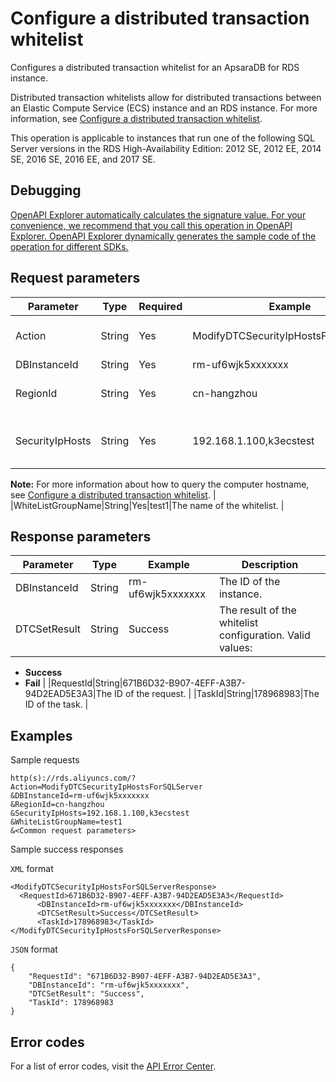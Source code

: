 # Configure a distributed transaction whitelist

Configures a distributed transaction whitelist for an ApsaraDB for RDS instance.

Distributed transaction whitelists allow for distributed transactions between an Elastic Compute Service \(ECS\) instance and an RDS instance. For more information, see [Configure a distributed transaction whitelist](~~124321~~).

This operation is applicable to instances that run one of the following SQL Server versions in the RDS High-Availability Edition: 2012 SE, 2012 EE, 2014 SE, 2016 SE, 2016 EE, and 2017 SE.

## Debugging

[OpenAPI Explorer automatically calculates the signature value. For your convenience, we recommend that you call this operation in OpenAPI Explorer. OpenAPI Explorer dynamically generates the sample code of the operation for different SDKs.](https://api.aliyun.com/#product=Rds&api=ModifyDTCSecurityIpHostsForSQLServer&type=RPC&version=2014-08-15)

## Request parameters

|Parameter|Type|Required|Example|Description|
|---------|----|--------|-------|-----------|
|Action|String|Yes|ModifyDTCSecurityIpHostsForSQLServer|The operation that you want to perform. Set the value to **ModifyDTCSecurityIpHostsForSQLServer**. |
|DBInstanceId|String|Yes|rm-uf6wjk5xxxxxxx|The ID of the instance. |
|RegionId|String|Yes|cn-hangzhou|The ID of the region. You can call the [DescribeRegions](~~26243~~) operation to query the most recent region list. |
|SecurityIpHosts|String|Yes|192.168.1.100,k3ecstest|The IP address of the ECS instance and the hostname of the Windows computer. Format: IP address,Hostname. Multiple values are separated with semicolons \(;\).

**Note:** For more information about how to query the computer hostname, see [Configure a distributed transaction whitelist](~~124321~~). |
|WhiteListGroupName|String|Yes|test1|The name of the whitelist. |

## Response parameters

|Parameter|Type|Example|Description|
|---------|----|-------|-----------|
|DBInstanceId|String|rm-uf6wjk5xxxxxxx|The ID of the instance. |
|DTCSetResult|String|Success|The result of the whitelist configuration. Valid values:

-   **Success**
-   **Fail** |
|RequestId|String|671B6D32-B907-4EFF-A3B7-94D2EAD5E3A3|The ID of the request. |
|TaskId|String|178968983|The ID of the task. |

## Examples

Sample requests

```
http(s)://rds.aliyuncs.com/? Action=ModifyDTCSecurityIpHostsForSQLServer
&DBInstanceId=rm-uf6wjk5xxxxxxx
&RegionId=cn-hangzhou
&SecurityIpHosts=192.168.1.100,k3ecstest
&WhiteListGroupName=test1
&<Common request parameters>
```

Sample success responses

`XML` format

```
<ModifyDTCSecurityIpHostsForSQLServerResponse>
  <RequestId>671B6D32-B907-4EFF-A3B7-94D2EAD5E3A3</RequestId>
      <DBInstanceId>rm-uf6wjk5xxxxxxx</DBInstanceId>
      <DTCSetResult>Success</DTCSetResult>
      <TaskId>178968983</TaskId>
</ModifyDTCSecurityIpHostsForSQLServerResponse>
```

`JSON` format

```
{
    "RequestId": "671B6D32-B907-4EFF-A3B7-94D2EAD5E3A3",
    "DBInstanceId": "rm-uf6wjk5xxxxxxx",
    "DTCSetResult": "Success",
    "TaskId": 178968983
}
```

## Error codes

For a list of error codes, visit the [API Error Center](https://error-center.alibabacloud.com/status/product/Rds).

